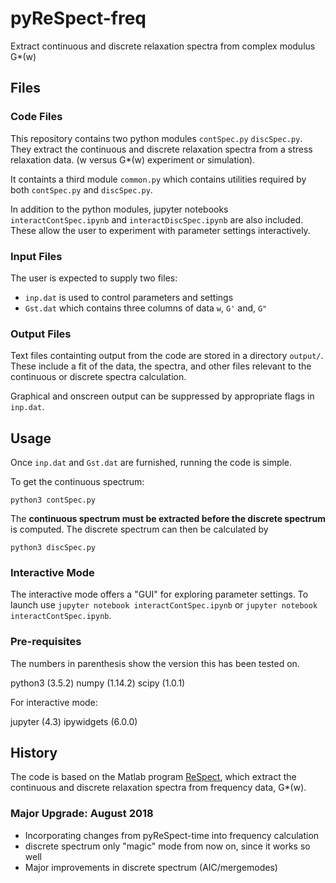# pyReSpect-freq

Extract continuous and discrete relaxation spectra from complex modulus G*(w)

## Files

### Code Files

This repository contains two python modules `contSpec.py` `discSpec.py`. They extract the continuous and discrete relaxation spectra from a stress relaxation data. (w versus G*(w) experiment or simulation).

It containts a third module `common.py` which contains utilities required by both `contSpec.py` and `discSpec.py`.

In addition to the python modules, jupyter notebooks `interactContSpec.ipynb` and `interactDiscSpec.ipynb` are also included. These allow the user to experiment with parameter settings interactively.

### Input Files

The user is expected to supply two files:

+ `inp.dat` is used to control parameters and settings
+ `Gst.dat` which contains three columns of data `w`, `G'` and, `G"`

### Output Files

Text files containting output from the code are stored in a directory `output/`. These include a fit of the data, the spectra, and other files relevant to the continuous or discrete spectra calculation. 

Graphical and onscreen output can be suppressed by appropriate flags in `inp.dat`.

## Usage

Once `inp.dat` and `Gst.dat` are furnished, running the code is simple.

To get the continuous spectrum:

`python3 contSpec.py`

The **continuous spectrum must be extracted before the discrete spectrum** is computed. The discrete spectrum can then be calculated by

`python3 discSpec.py`

### Interactive Mode

The interactive mode offers a "GUI" for exploring parameter settings. To launch use `jupyter notebook interactContSpec.ipynb` or `jupyter notebook interactContSpec.ipynb`.

### Pre-requisites

The numbers in parenthesis show the version this has been tested on. 

python3 (3.5.2)
numpy (1.14.2)
scipy (1.0.1)

For interactive mode:

jupyter (4.3)
ipywidgets (6.0.0)

## History

The code is based on the Matlab program [ReSpect](https://www.mathworks.com/matlabcentral/fileexchange/40458-respect), which extract the continuous and discrete relaxation spectra from frequency data, G*(w).

### Major Upgrade: August 2018

+ Incorporating changes from pyReSpect-time into frequency calculation
+ discrete spectrum only "magic" mode from now on, since it works so well
+ Major improvements in discrete spectrum (AIC/mergemodes)

